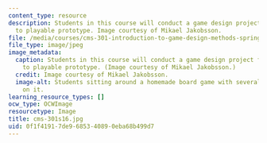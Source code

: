 ```yaml
---
content_type: resource
description: Students in this course will conduct a game design project from conceptualization
  to playable prototype. Image courtesy of Mikael Jakobsson.
file: /media/courses/cms-301-introduction-to-game-design-methods-spring-2016/0f1f41917de9685340890eba68b499d7_cms-301s16.jpg
file_type: image/jpeg
image_metadata:
  caption: Students in this course will conduct a game design project from conceptualization
    to playable prototype. (Image courtesy of Mikael Jakobsson.)
  credit: Image courtesy of Mikael Jakobsson.
  image-alt: Students sitting around a homemade board game with several game pieces
    on it.
learning_resource_types: []
ocw_type: OCWImage
resourcetype: Image
title: cms-301s16.jpg
uid: 0f1f4191-7de9-6853-4089-0eba68b499d7
---
```

